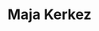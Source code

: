 ---
SICRIS: null
draft: false
fixName: maja_kerkez
lab: null
labPos: null
location: R3.04 - Dekanat
mailInfo: maja.kerkez@fri.uni-lj.si
officeHours: null
profName: Maja Kerkez
profTitle: Dean's office
telephoneInfo: null
title: Maja Kerkez
---